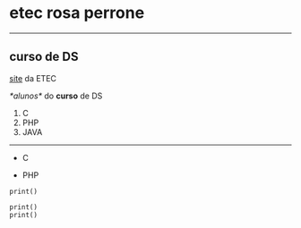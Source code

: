# etec rosa perrone
---
## curso de DS

[site](https://www.google.com/search?q=etec+rosa+perrone&ei=fkOiYpXJIL_41sQPwoyWuAQ&ved=0ahUKEwiVgIaTh6H4AhU_vJUCHUKGBUcQ4dUDCA4&uact=5&oq=etec+rosa+perrone&gs_lcp=Cgdnd3Mtd2l6EAMyCwguEIAEEMcBEK8BMgQIABAeMgYIABAeEAUyAggmOgcIABBHELADSgQIQRgASgQIRhgAUJwGWJwGYOsHaAFwAXgAgAF1iAF1kgEDMC4xmAEAoAEByAECwAEB&sclient=gws-wiz) da ETEC 



_\*alunos\*_ do **curso** de DS

1. C
2. PHP
3. JAVA
---
+ C
- PHP

`print()`

```
print()
print()
```


